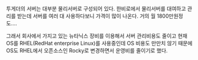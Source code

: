 투게더의 서버는 대부분 물리서버로 구성되어 있다.
한비로에서 물리서버를 대여하고 관리를 받는데 서버를 여러 대 사용하다보니 가격이 많이 나온다.
거의 월 1800만원정도....

그래서 회사에서 가지고 있는 뉴타닉스 장비를 이용해서 서버 관리비용도 줄이고
현재 OS를 RHEL(RedHat enterprise Linux)를 사용중인데 OS 비용도 만만치 않기 때문에
OS도 RHEL에서 오픈소스인 Rocky로 변경하면서 운영비를 줄이기로 했다.

